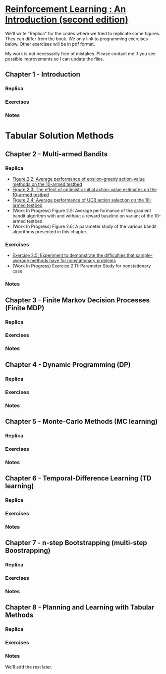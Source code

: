 # [Reinforcement Learning : An Introduction (second edition)](http://incompleteideas.net/book/RLbook2020.pdf)

We'll write "Replica" for the codes where we tried to replicate some figures. They can differ from the book. We only link to programming exercises below. Other exercises will be in pdf format.

My work is not necessarily free of mistakes. Please contact me if you see possible improvements so I can update the files.

## Chapter 1 - Introduction

### Replica
### Exercises
### Notes

# Tabular Solution Methods
## Chapter 2 - Multi-armed Bandits

### Replica
* [Figure 2.2: Average performance of epsilon-greedy action-value methods on the 10-armed testbed](https://github.com/Zenchiyu/learning-rl/tree/develop/Intro_RL_Sutton_book/Chap2-Multi-Armed-Bandits/10-armed-testbed#effectiveness-of-greedy-or-epsilon-greedy-action-value-methods)
* [Figure 2.3: The effect of optimistic initial action-value estimates on the 10-armed testbed](https://github.com/Zenchiyu/learning-rl/tree/develop/Intro_RL_Sutton_book/Chap2-Multi-Armed-Bandits/10-armed-testbed#optimistic-initial-values)
* [Figure 2.4: Average performance of UCB action selection on the 10-armed testbed](https://github.com/Zenchiyu/learning-rl/tree/develop/Intro_RL_Sutton_book/Chap2-Multi-Armed-Bandits/10-armed-testbed#upper-confidence-bound)
* (Work In Progress) Figure 2.5: Average performance of the gradient bandit algorithm with and without a reward
baseline on variant of the 10-armed testbed
* (Work In Progress) Figure 2.6: A parameter study of the various bandit algorithms presented in this chapter.

### Exercises
* [Exercise 2.5: Experiment to demonstrate the
difficulties that sample-average methods have for nonstationary problems](https://github.com/Zenchiyu/learning-rl/tree/develop/Intro_RL_Sutton_book/Chap2-Multi-Armed-Bandits/non-stationary-testbed#non-stationary-testbed)
* (Work In Progress) Exercice 2.11: Parameter Study for nonstationary case

### Notes

## Chapter 3 - Finite Markov Decision Processes (Finite MDP)
### Replica
### Exercises
### Notes

## Chapter 4 - Dynamic Programming (DP)
### Replica
### Exercises
### Notes

## Chapter 5 - Monte-Carlo Methods (MC learning)
### Replica
### Exercises
### Notes

## Chapter 6 - Temporal-Difference Learning (TD learning)
### Replica
### Exercises
### Notes

## Chapter 7 - n-step Bootstrapping (multi-step Boostrapping)
### Replica
### Exercises
### Notes

## Chapter 8 - Planning and Learning with Tabular Methods
### Replica
### Exercises
### Notes

We'll add the rest later.
